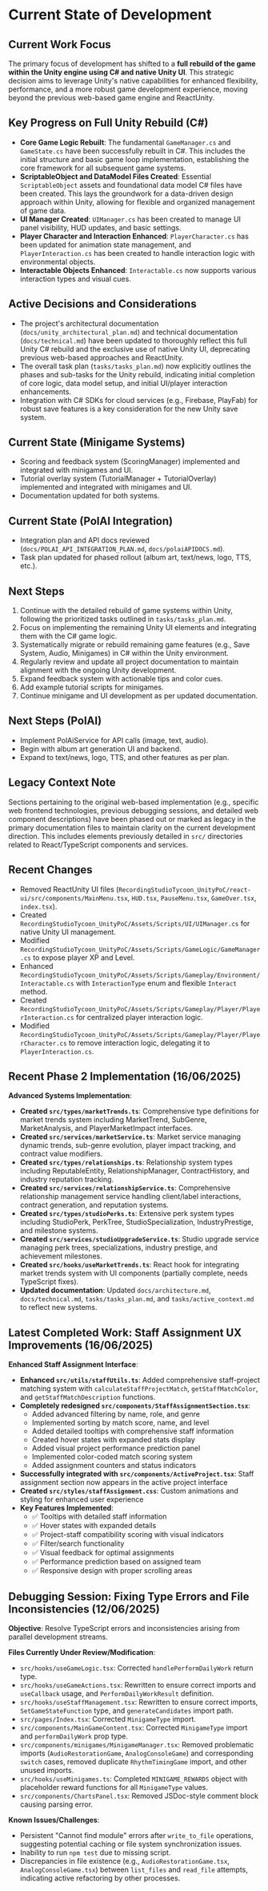 # Current State of Development

## Current Work Focus
The primary focus of development has shifted to a **full rebuild of the game within the Unity engine using C# and native Unity UI**. This strategic decision aims to leverage Unity's native capabilities for enhanced flexibility, performance, and a more robust game development experience, moving beyond the previous web-based game engine and ReactUnity.

## Key Progress on Full Unity Rebuild (C#)
-   **Core Game Logic Rebuilt**: The fundamental `GameManager.cs` and `GameState.cs` have been successfully rebuilt in C#. This includes the initial structure and basic game loop implementation, establishing the core framework for all subsequent game systems.
-   **ScriptableObject and DataModel Files Created**: Essential `ScriptableObject` assets and foundational data model C# files have been created. This lays the groundwork for a data-driven design approach within Unity, allowing for flexible and organized management of game data.
-   **UI Manager Created**: `UIManager.cs` has been created to manage UI panel visibility, HUD updates, and basic settings.
-   **Player Character and Interaction Enhanced**: `PlayerCharacter.cs` has been updated for animation state management, and `PlayerInteraction.cs` has been created to handle interaction logic with environmental objects.
-   **Interactable Objects Enhanced**: `Interactable.cs` now supports various interaction types and visual cues.

## Active Decisions and Considerations
-   The project's architectural documentation (`docs/unity_architectural_plan.md`) and technical documentation (`docs/technical.md`) have been updated to thoroughly reflect this full Unity C# rebuild and the exclusive use of native Unity UI, deprecating previous web-based approaches and ReactUnity.
-   The overall task plan (`tasks/tasks_plan.md`) now explicitly outlines the phases and sub-tasks for the Unity rebuild, indicating initial completion of core logic, data model setup, and initial UI/player interaction enhancements.
-   Integration with C# SDKs for cloud services (e.g., Firebase, PlayFab) for robust save features is a key consideration for the new Unity save system.

## Current State (Minigame Systems)
- Scoring and feedback system (ScoringManager) implemented and integrated with minigames and UI.
- Tutorial overlay system (TutorialManager + TutorialOverlay) implemented and integrated with minigames and UI.
- Documentation updated for both systems.

## Current State (PolAI Integration)
- Integration plan and API docs reviewed (`docs/POLAI_API_INTEGRATION_PLAN.md`, `docs/polaiAPIDOCS.md`).
- Task plan updated for phased rollout (album art, text/news, logo, TTS, etc.).

## Next Steps
1.  Continue with the detailed rebuild of game systems within Unity, following the prioritized tasks outlined in `tasks/tasks_plan.md`.
2.  Focus on implementing the remaining Unity UI elements and integrating them with the C# game logic.
3.  Systematically migrate or rebuild remaining game features (e.g., Save System, Audio, Minigames) in C# within the Unity environment.
4.  Regularly review and update all project documentation to maintain alignment with the ongoing Unity development.
5.  Expand feedback system with actionable tips and color cues.
6.  Add example tutorial scripts for minigames.
7.  Continue minigame and UI development as per updated documentation.

## Next Steps (PolAI)
- Implement PolAiService for API calls (image, text, audio).
- Begin with album art generation UI and backend.
- Expand to text/news, logo, TTS, and other features as per plan.

## Legacy Context Note
Sections pertaining to the original web-based implementation (e.g., specific web frontend technologies, previous debugging sessions, and detailed web component descriptions) have been phased out or marked as legacy in the primary documentation files to maintain clarity on the current development direction. This includes elements previously detailed in `src/` directories related to React/TypeScript components and services.

## Recent Changes
- Removed ReactUnity UI files (`RecordingStudioTycoon_UnityPoC/react-ui/src/components/MainMenu.tsx`, `HUD.tsx`, `PauseMenu.tsx`, `GameOver.tsx`, `index.tsx`).
- Created `RecordingStudioTycoon_UnityPoC/Assets/Scripts/UI/UIManager.cs` for native Unity UI management.
- Modified `RecordingStudioTycoon_UnityPoC/Assets/Scripts/GameLogic/GameManager.cs` to expose player XP and Level.
- Enhanced `RecordingStudioTycoon_UnityPoC/Assets/Scripts/Gameplay/Environment/Interactable.cs` with `InteractionType` enum and flexible `Interact` method.
- Created `RecordingStudioTycoon_UnityPoC/Assets/Scripts/Gameplay/Player/PlayerInteraction.cs` for centralized player interaction logic.
- Modified `RecordingStudioTycoon_UnityPoC/Assets/Scripts/Gameplay/Player/PlayerCharacter.cs` to remove interaction logic, delegating it to `PlayerInteraction.cs`.

## Recent Phase 2 Implementation (16/06/2025)
**Advanced Systems Implementation**:
- **Created `src/types/marketTrends.ts`**: Comprehensive type definitions for market trends system including MarketTrend, SubGenre, MarketAnalysis, and PlayerMarketImpact interfaces.
- **Created `src/services/marketService.ts`**: Market service managing dynamic trends, sub-genre evolution, player impact tracking, and contract value modifiers.
- **Created `src/types/relationships.ts`**: Relationship system types including ReputableEntity, RelationshipManager, ContractHistory, and industry reputation tracking.
- **Created `src/services/relationshipService.ts`**: Comprehensive relationship management service handling client/label interactions, contract generation, and reputation systems.
- **Created `src/types/studioPerks.ts`**: Extensive perk system types including StudioPerk, PerkTree, StudioSpecialization, IndustryPrestige, and milestone systems.
- **Created `src/services/studioUpgradeService.ts`**: Studio upgrade service managing perk trees, specializations, industry prestige, and achievement milestones.
- **Created `src/hooks/useMarketTrends.ts`**: React hook for integrating market trends system with UI components (partially complete, needs TypeScript fixes).
- **Updated documentation**: Updated `docs/architecture.md`, `docs/technical.md`, `tasks/tasks_plan.md`, and `tasks/active_context.md` to reflect new systems.

## Latest Completed Work: Staff Assignment UX Improvements (16/06/2025)
**Enhanced Staff Assignment Interface**:
- **Enhanced `src/utils/staffUtils.ts`**: Added comprehensive staff-project matching system with `calculateStaffProjectMatch`, `getStaffMatchColor`, and `getStaffMatchDescription` functions.
- **Completely redesigned `src/components/StaffAssignmentSection.tsx`**:
  - Added advanced filtering by name, role, and genre
  - Implemented sorting by match score, name, and level
  - Added detailed tooltips with comprehensive staff information
  - Created hover states with expanded stats display
  - Added visual project performance prediction panel
  - Implemented color-coded match scoring system
  - Added assignment counters and status indicators
- **Successfully integrated with `src/components/ActiveProject.tsx`**: Staff assignment section now appears in the active project interface
- **Created `src/styles/staffAssignment.css`**: Custom animations and styling for enhanced user experience
- **Key Features Implemented**:
  - ✅ Tooltips with detailed staff information
  - ✅ Hover states with expanded details
  - ✅ Project-staff compatibility scoring with visual indicators
  - ✅ Filter/search functionality
  - ✅ Visual feedback for optimal assignments
  - ✅ Performance prediction based on assigned team
  - ✅ Responsive design with proper scrolling areas

## Debugging Session: Fixing Type Errors and File Inconsistencies (12/06/2025)
**Objective**: Resolve TypeScript errors and inconsistencies arising from parallel development streams.

**Files Currently Under Review/Modification**:
- `src/hooks/useGameLogic.tsx`: Corrected `handlePerformDailyWork` return type.
- `src/hooks/useGameActions.tsx`: Rewritten to ensure correct imports and `useCallback` usage, and `PerformDailyWorkResult` definition.
- `src/hooks/useStaffManagement.tsx`: Rewritten to ensure correct imports, `SetGameStateFunction` type, and `generateCandidates` import path.
- `src/pages/Index.tsx`: Corrected `MinigameType` import.
- `src/components/MainGameContent.tsx`: Corrected `MinigameType` import and `performDailyWork` prop type.
- `src/components/minigames/MinigameManager.tsx`: Removed problematic imports (`AudioRestorationGame`, `AnalogConsoleGame`) and corresponding `switch` cases, removed duplicate `RhythmTimingGame` import, and other unused imports.
- `src/hooks/useMinigames.ts`: Completed `MINIGAME_REWARDS` object with placeholder reward functions for all `MinigameType` values.
- `src/components/ChartsPanel.tsx`: Removed JSDoc-style comment block causing parsing error.

**Known Issues/Challenges**:
- Persistent "Cannot find module" errors after `write_to_file` operations, suggesting potential caching or file system synchronization issues.
- Inability to run `npm test` due to missing script.
- Discrepancies in file existence (e.g., `AudioRestorationGame.tsx`, `AnalogConsoleGame.tsx`) between `list_files` and `read_file` attempts, indicating active refactoring by other processes.
